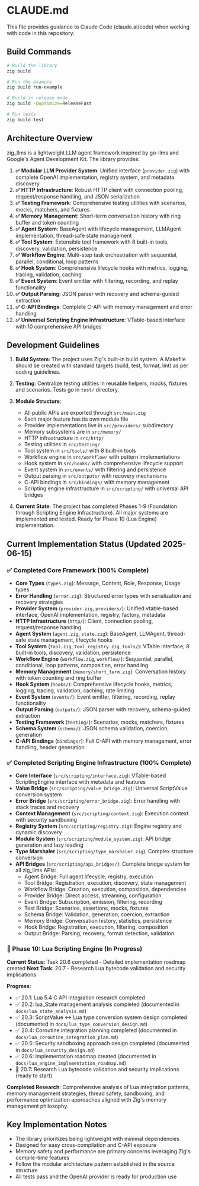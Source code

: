 # CLAUDE.md

This file provides guidance to Claude Code (claude.ai/code) when working with code in this repository.

## Build Commands

```bash
# Build the library
zig build

# Run the example
zig build run-example

# Build in release mode
zig build -Doptimize=ReleaseFast

# Run tests
zig build test
```

## Architecture Overview

zig_llms is a lightweight LLM agent framework inspired by go-llms and Google's Agent Development Kit. The library provides:

1. **✅ Modular LLM Provider System**: Unified interface (`provider.zig`) with complete OpenAI implementation, registry system, and metadata discovery
2. **✅ HTTP Infrastructure**: Robust HTTP client with connection pooling, request/response handling, and JSON serialization
3. **✅ Testing Framework**: Comprehensive testing utilities with scenarios, mocks, matchers, and fixtures  
4. **✅ Memory Management**: Short-term conversation history with ring buffer and token counting
5. **✅ Agent System**: BaseAgent with lifecycle management, LLMAgent implementation, thread-safe state management
6. **✅ Tool System**: Extensible tool framework with 8 built-in tools, discovery, validation, persistence
7. **✅ Workflow Engine**: Multi-step task orchestration with sequential, parallel, conditional, loop patterns
8. **✅ Hook System**: Comprehensive lifecycle hooks with metrics, logging, tracing, validation, caching
9. **✅ Event System**: Event emitter with filtering, recording, and replay functionality
10. **✅ Output Parsing**: JSON parser with recovery and schema-guided extraction
11. **✅ C-API Bindings**: Complete C-API with memory management and error handling
12. **✅ Universal Scripting Engine Infrastructure**: VTable-based interface with 10 comprehensive API bridges

## Development Guidelines

1. **Build System**: The project uses Zig's built-in build system. A Makefile should be created with standard targets (build, test, format, lint) as per coding guidelines.

2. **Testing**: Centralize testing utilities in reusable helpers, mocks, fixtures and scenarios. Tests go in `test/` directory.

3. **Module Structure**: 
   - All public APIs are exported through `src/main.zig`
   - Each major feature has its own module file
   - Provider implementations live in `src/providers/` subdirectory
   - Memory subsystems are in `src/memory/`
   - HTTP infrastructure in `src/http/`
   - Testing utilities in `src/testing/`
   - Tool system in `src/tools/` with 8 built-in tools
   - Workflow engine in `src/workflow/` with pattern implementations
   - Hook system in `src/hooks/` with comprehensive lifecycle support
   - Event system in `src/events/` with filtering and persistence
   - Output parsing in `src/outputs/` with recovery mechanisms
   - C-API bindings in `src/bindings/` with memory management
   - Scripting engine infrastructure in `src/scripting/` with universal API bridges

4. **Current State**: The project has completed Phases 1-9 (Foundation through Scripting Engine Infrastructure). All major systems are implemented and tested. Ready for Phase 10 (Lua Engine) implementation.

## Current Implementation Status (Updated 2025-06-15)

### ✅ Completed Core Framework (100% Complete)
- **Core Types** (`types.zig`): Message, Content, Role, Response, Usage types
- **Error Handling** (`error.zig`): Structured error types with serialization and recovery strategies
- **Provider System** (`provider.zig`, `providers/`): Unified vtable-based interface, OpenAI implementation, registry, factory, metadata
- **HTTP Infrastructure** (`http/`): Client, connection pooling, request/response handling
- **Agent System** (`agent.zig`, `state.zig`): BaseAgent, LLMAgent, thread-safe state management, lifecycle hooks
- **Tool System** (`tool.zig`, `tool_registry.zig`, `tools/`): VTable interface, 8 built-in tools, discovery, validation, persistence
- **Workflow Engine** (`workflow.zig`, `workflow/`): Sequential, parallel, conditional, loop patterns, composition, error handling
- **Memory Management** (`memory/short_term.zig`): Conversation history with token counting and ring buffer
- **Hook System** (`hooks/`): Comprehensive lifecycle hooks, metrics, logging, tracing, validation, caching, rate limiting
- **Event System** (`events/`): Event emitter, filtering, recording, replay functionality
- **Output Parsing** (`outputs/`): JSON parser with recovery, schema-guided extraction
- **Testing Framework** (`testing/`): Scenarios, mocks, matchers, fixtures
- **Schema System** (`schema/`): JSON schema validation, coercion, generation
- **C-API Bindings** (`bindings/`): Full C-API with memory management, error handling, header generation

### ✅ Completed Scripting Engine Infrastructure (100% Complete)
- **Core Interface** (`src/scripting/interface.zig`): VTable-based ScriptingEngine interface with metadata and features
- **Value Bridge** (`src/scripting/value_bridge.zig`): Universal ScriptValue conversion system
- **Error Bridge** (`src/scripting/error_bridge.zig`): Error handling with stack traces and recovery
- **Context Management** (`src/scripting/context.zig`): Execution context with security sandboxing
- **Registry System** (`src/scripting/registry.zig`): Engine registry and dynamic discovery
- **Module System** (`src/scripting/module_system.zig`): API bridge generation and lazy loading
- **Type Marshaler** (`src/scripting/type_marshaler.zig`): Complex structure conversion
- **API Bridges** (`src/scripting/api_bridges/`): Complete bridge system for all zig_llms APIs:
  - Agent Bridge: Full agent lifecycle, registry, execution
  - Tool Bridge: Registration, execution, discovery, state management
  - Workflow Bridge: Creation, execution, composition, dependencies
  - Provider Bridge: Direct access, streaming, configuration
  - Event Bridge: Subscription, emission, filtering, recording
  - Test Bridge: Scenarios, assertions, mocks, fixtures
  - Schema Bridge: Validation, generation, coercion, extraction
  - Memory Bridge: Conversation history, statistics, persistence
  - Hook Bridge: Registration, execution, filtering, composition
  - Output Bridge: Parsing, recovery, format detection, validation

### 🚧 Phase 10: Lua Scripting Engine (In Progress)
**Current Status**: Task 20.6 completed - Detailed implementation roadmap created
**Next Task**: 20.7 - Research Lua bytecode validation and security implications

**Progress**: 
- ✅ 20.1: Lua 5.4 C API integration research completed
- ✅ 20.2: lua_State management analysis completed (documented in `docs/lua_state_analysis.md`)
- ✅ 20.3: ScriptValue ↔ Lua type conversion system design completed (documented in `docs/lua_type_conversion_design.md`)
- ✅ 20.4: Coroutine integration planning completed (documented in `docs/lua_coroutine_integration_plan.md`)
- ✅ 20.5: Security sandboxing approach design completed (documented in `docs/lua_security_design.md`)
- ✅ 20.6: Implementation roadmap created (documented in `docs/lua_engine_implementation_roadmap.md`)
- 🔄 20.7: Research Lua bytecode validation and security implications (ready to start)

**Completed Research**: Comprehensive analysis of Lua integration patterns, memory management strategies, thread safety, sandboxing, and performance optimization approaches aligned with Zig's memory management philosophy.

## Key Implementation Notes

- The library prioritizes being lightweight with minimal dependencies
- Designed for easy cross-compilation and C-API exposure
- Memory safety and performance are primary concerns leveraging Zig's compile-time features
- Follow the modular architecture pattern established in the source structure
- All tests pass and the OpenAI provider is ready for production use